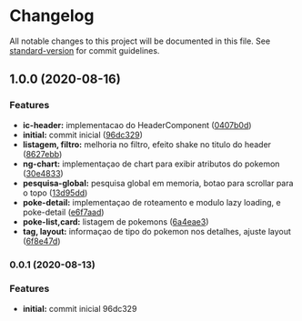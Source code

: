 # Changelog

All notable changes to this project will be documented in this file. See [standard-version](https://github.com/conventional-changelog/standard-version) for commit guidelines.

## 1.0.0 (2020-08-16)


### Features

* **ic-header:** implementacao do HeaderComponent ([0407b0d](https://github.com/juniorpaiva95/desafio-indra/commit/0407b0dbe0ca703e4765a1033c10384c655a0a55))
* **initial:** commit inicial ([96dc329](https://github.com/juniorpaiva95/desafio-indra/commit/96dc3290ab3e8b2b866e88a651cc36cc40d8f391))
* **listagem, filtro:** melhoria no filtro, efeito shake no titulo do header ([8627ebb](https://github.com/juniorpaiva95/desafio-indra/commit/8627ebb9a7ed5beea5a538bc2433fce7a18a5e66))
* **ng-chart:** implementaçao de chart para exibir atributos do pokemon ([30e4833](https://github.com/juniorpaiva95/desafio-indra/commit/30e4833151a8bfa209eae1cd8c4bb29847ca6ea6))
* **pesquisa-global:** pesquisa global em memoria, botao para scrollar para o topo ([13d95dd](https://github.com/juniorpaiva95/desafio-indra/commit/13d95dd5b111d118d8e094556e5cd7136556990a))
* **poke-detail:** implementaçao de roteamento e modulo lazy loading, e poke-detail ([e6f7aad](https://github.com/juniorpaiva95/desafio-indra/commit/e6f7aad3e9d87c204e902de7d23bd16e4a025cfc))
* **poke-list,card:** listagem de pokemons ([6a4eae3](https://github.com/juniorpaiva95/desafio-indra/commit/6a4eae363556c3de214f8f025a9c22fbeacd7d51))
* **tag, layout:** informaçao de tipo do pokemon nos detalhes, ajuste layout ([6f8e47d](https://github.com/juniorpaiva95/desafio-indra/commit/6f8e47dea22b3b42db4d926fede73bcae0a08335))

### 0.0.1 (2020-08-13)


### Features

* **initial:** commit inicial 96dc329
